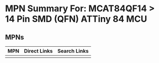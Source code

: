 



# MPN Summary For: MCAT84QF14 > 14 Pin SMD (QFN) ATTiny 84 MCU

## MPNs
  

|MPN|Direct Links|Search Links|
| :--- | :--- | :--- |
||||
